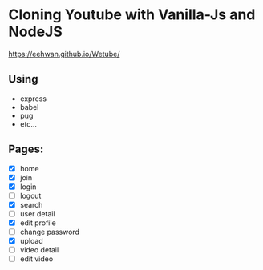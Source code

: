 # Cloning Youtube with Vanilla-Js and NodeJS

https://eehwan.github.io/Wetube/
## Using
- express
- babel
- pug
- etc...

## Pages:
- [x] home
- [x] join
- [x] login
- [ ] logout
- [x] search
- [ ] user detail
- [x] edit profile
- [ ] change password
- [x] upload
- [ ] video detail
- [ ] edit video
